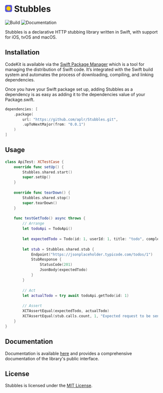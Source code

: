 <h1>
    <img src="https://raw.githubusercontent.com/aplr/Stubbles/main/Logo.png" height="23" />
    Stubbles
</h1>

![Build](https://github.com/aplr/Stubbles/actions/workflows/test.yml/badge.svg?branch=main)
![Documentation](https://github.com/aplr/Stubbles/actions/workflows/docs.yml/badge.svg)

Stubbles is a declarative HTTP stubbing library written in Swift, with support for iOS, tvOS and macOS.

## Installation

CodeKit is available via the [Swift Package Manager](https://swift.org/package-manager/) which is a tool for managing the distribution of Swift code. It’s integrated with the Swift build system and automates the process of downloading, compiling, and linking dependencies.

Once you have your Swift package set up, adding Stubbles as a dependency is as easy as adding it to the dependencies value of your Package.swift.

```swift
dependencies: [
    .package(
        url: "https://github.com/aplr/Stubbles.git",
        .upToNextMajor(from: "0.0.1")
    )
]
```

## Usage

```swift
class ApiTest: XCTestCase {
    override func setUp() {
        Stubbles.shared.start()
        super.setUp()
    }

    override func tearDown() {
        Stubbles.shared.stop()
        super.tearDown()
    }
    
    func testGetTodo() async throws {
        // Arrange
        let todoApi = TodoApi()
        
        let expectedTodo = Todo(id: 1, userId: 1, title: "todo", completed: false)
        
        let stub = Stubbles.shared.stub {
            Endpoint("https://jsonplaceholder.typicode.com/todos/1")
            StubResponse {
                StatusCode(201)
                JsonBody(expectedTodo)
            }
        }
        
        // Act
        let actualTodo = try await todoApi.getTodo(id: 1)
        
        // Assert
        XCTAssertEqual(expectedTodo, actualTodo)
        XCTAssertEqual(stub.calls.count, 1, "Expected request to be sent exactly once.")
    }
}
```

## Documentation

Documentation is available [here](https://stubbles.aplr.io/documentation/stubbles) and provides a comprehensive documentation of the library's public interface.

## License
Stubbles is licensed under the [MIT License](https://github.com/aplr/Stubbles/blob/main/LICENSE).
